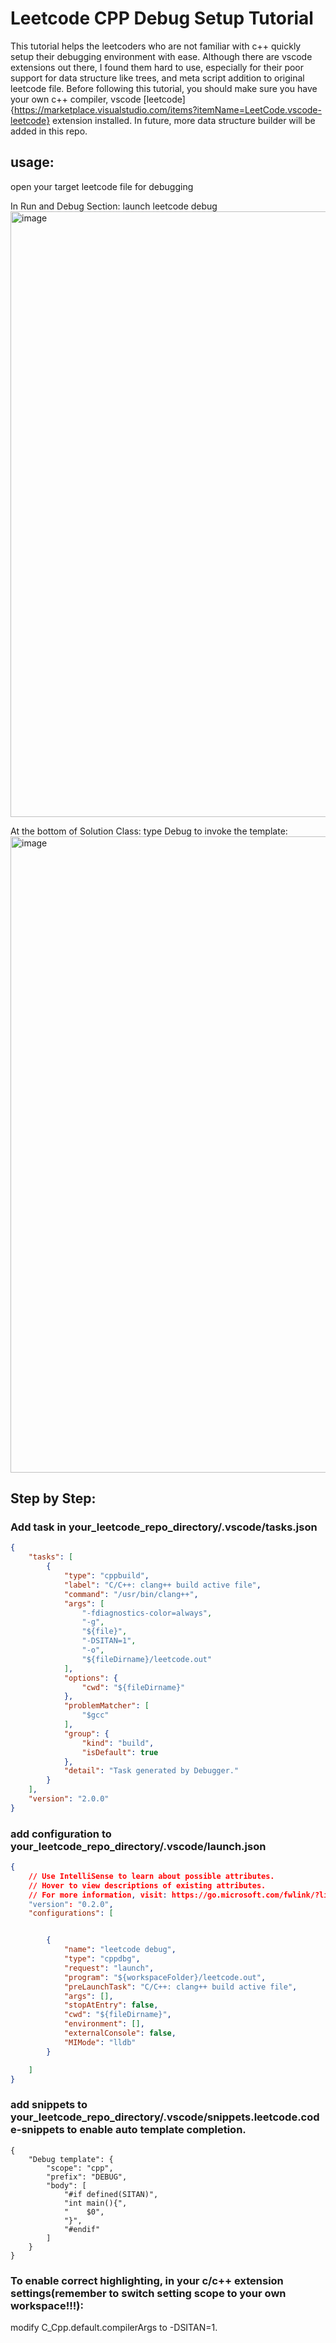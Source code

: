 # Leetcode CPP Debug Setup Tutorial

This tutorial helps the leetcoders who are not familiar with c++ quickly setup their debugging environment with ease. Although there are vscode extensions out there, I found them hard to use, especially for their poor support for data structure like trees, and meta script addition to original leetcode file. Before following this tutorial, you should make sure you have your own c++ compiler, vscode [leetcode]{https://marketplace.visualstudio.com/items?itemName=LeetCode.vscode-leetcode} extension installed.  In future, more data structure builder will be added in this repo. 

## usage: 
open your target leetcode file for debugging


In Run and Debug Section: launch leetcode debug 
<img width="969" alt="image" src="https://user-images.githubusercontent.com/20542539/178038758-033f51ee-b457-4fa7-9f03-3b3f799fd74c.png">

At the bottom of Solution Class:
type Debug to invoke the template:
<img width="1018" alt="image" src="https://user-images.githubusercontent.com/20542539/178038930-cce26dd6-52b3-441f-bd32-161643be9080.png">

## Step by Step:

### Add task in your_leetcode_repo_directory/.vscode/tasks.json 

```json
{
    "tasks": [
        {
            "type": "cppbuild",
            "label": "C/C++: clang++ build active file",
            "command": "/usr/bin/clang++",
            "args": [
                "-fdiagnostics-color=always",
                "-g",
                "${file}",
                "-DSITAN=1",
                "-o",
                "${fileDirname}/leetcode.out"
            ],
            "options": {
                "cwd": "${fileDirname}"
            },
            "problemMatcher": [
                "$gcc"
            ],
            "group": {
                "kind": "build",
                "isDefault": true
            },
            "detail": "Task generated by Debugger."
        }
    ],
    "version": "2.0.0"
}
```

### add configuration to your_leetcode_repo_directory/.vscode/launch.json
```json
{
    // Use IntelliSense to learn about possible attributes.
    // Hover to view descriptions of existing attributes.
    // For more information, visit: https://go.microsoft.com/fwlink/?linkid=830387
    "version": "0.2.0",
    "configurations": [


        {
            "name": "leetcode debug",
            "type": "cppdbg",
            "request": "launch",
            "program": "${workspaceFolder}/leetcode.out",
            "preLaunchTask": "C/C++: clang++ build active file",
            "args": [],
            "stopAtEntry": false,
            "cwd": "${fileDirname}",
            "environment": [],
            "externalConsole": false,
            "MIMode": "lldb"
        }

    ]
}
```
### add snippets to your_leetcode_repo_directory/.vscode/snippets.leetcode.code-snippets to enable auto template completion.
```
{
	"Debug template": {
		"scope": "cpp",
		"prefix": "DEBUG",
		"body": [
			"#if defined(SITAN)",
			"int main(){",
			"    $0",
			"}",
			"#endif"
		]
	}
}
```

### To enable correct highlighting, in your c/c++ extension settings(remember to switch setting scope to your own workspace!!!):
modify C_Cpp.default.compilerArgs to -DSITAN=1.



